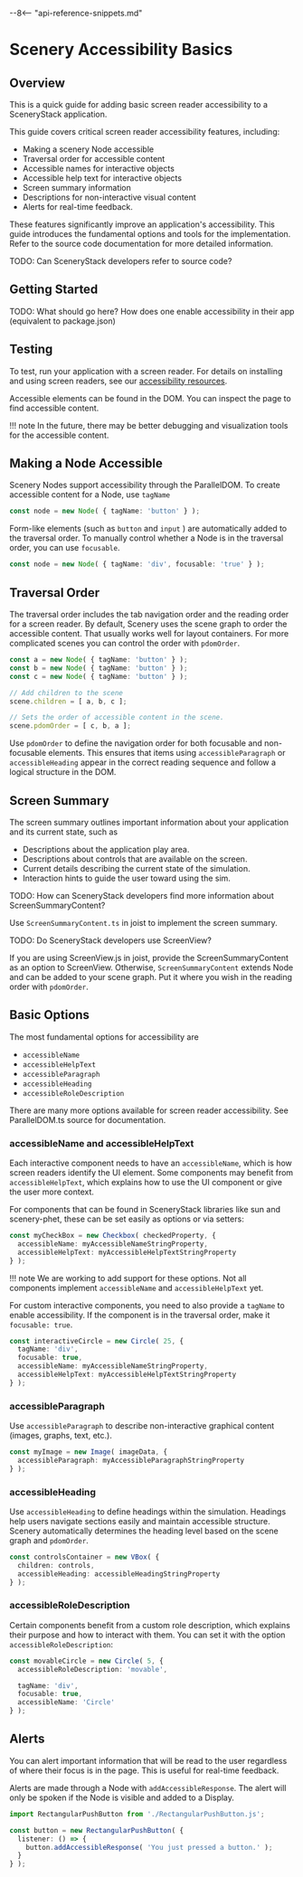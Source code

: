 --8<-- "api-reference-snippets.md"

# Scenery Accessibility Basics

## Overview

This is a quick guide for adding basic screen reader accessibility to a SceneryStack application.

This guide covers critical screen reader accessibility features, including:

- Making a scenery Node accessible
- Traversal order for accessible content
- Accessible names for interactive objects
- Accessible help text for interactive objects
- Screen summary information
- Descriptions for non-interactive visual content
- Alerts for real-time feedback.

These features significantly improve an application's accessibility. This guide introduces the fundamental options and
tools for the implementation. Refer to the source code documentation for more detailed information.

TODO: Can SceneryStack developers refer to source code? 

## Getting Started

TODO: What should go here? How does one enable accessibility in their app (equivalent to package.json)

## Testing

To test, run your application with a screen reader. For details on installing and using screen readers, see our
[accessibility resources](../../accessibility/a11y_guides/#how-to-use-screen-readers).

Accessible elements can be found in the DOM. You can inspect the page to find accessible content.

!!! note
    In the future, there may be better debugging and visualization tools for the accessible content.

## Making a Node Accessible

Scenery Nodes support accessibility through the ParallelDOM. To create accessible content for a Node, use `tagName`

```ts
const node = new Node( { tagName: 'button' } );
```

Form-like elements (such as `button` and `input` ) are automatically added to the traversal order.
To manually control whether a Node is in the traversal order, you can use `focusable`.

```ts
const node = new Node( { tagName: 'div', focusable: 'true' } );
```

## Traversal Order

The traversal order includes the tab navigation order and the reading order for a screen reader. By default,
Scenery uses the scene graph to order the accessible content. That usually works well for layout containers.
For more complicated scenes you can control the order with `pdomOrder`.

```ts
const a = new Node( { tagName: 'button' } );
const b = new Node( { tagName: 'button' } );
const c = new Node( { tagName: 'button' } );

// Add children to the scene
scene.children = [ a, b, c ];

// Sets the order of accessible content in the scene.
scene.pdomOrder = [ c, b, a ];
```

Use `pdomOrder` to define the navigation order for both focusable and non-focusable elements. This ensures that items
using `accessibleParagraph` or `accessibleHeading` appear in the correct reading sequence and follow a logical structure in
the DOM.

## Screen Summary

The screen summary outlines important information about your application and its current state, such as

- Descriptions about the application play area.
- Descriptions about controls that are available on the screen.
- Current details describing the current state of the simulation.
- Interaction hints to guide the user toward using the sim.

TODO: How can SceneryStack developers find more information about ScreenSummaryContent? 

Use `ScreenSummaryContent.ts` in joist to implement the screen summary.

TODO: Do SceneryStack developers use ScreenView?

If you are using ScreenView.js in joist, provide the ScreenSummaryContent as an option to ScreenView.
Otherwise, `ScreenSummaryContent` extends Node and can be added to your scene graph.
Put it where you wish in the reading order with `pdomOrder`.

## Basic Options

The most fundamental options for accessibility are

- `accessibleName`
- `accessibleHelpText`
- `accessibleParagraph`
- `accessibleHeading`
- `accessibleRoleDescription`

There are many more options available for screen reader accessibility. See ParallelDOM.ts source for documentation. 

### accessibleName and accessibleHelpText

Each interactive component needs to have an `accessibleName`, which is how screen readers identify the UI element. Some
components may benefit from `accessibleHelpText`, which explains how to use the UI component or give the user more context.

For components that can be found in SceneryStack libraries like sun and scenery-phet, these can be set easily as options or via setters:

```ts
const myCheckBox = new Checkbox( checkedProperty, {
  accessibleName: myAccessibleNameStringProperty,
  accessibleHelpText: myAccessibleHelpTextStringProperty
} );
```

!!! note
    We are working to add support for these options. Not all components implement `accessibleName` and `accessibleHelpText` yet.

For custom interactive components, you need to also provide a `tagName` to enable accessibility. If the component is in the
traversal order, make it `focusable: true`.

```ts
const interactiveCircle = new Circle( 25, {
  tagName: 'div',
  focusable: true,
  accessibleName: myAccessibleNameStringProperty,
  accessibleHelpText: myAccessibleHelpTextStringProperty
} );
```

### accessibleParagraph

Use `accessibleParagraph` to describe non-interactive graphical content (images, graphs, text, etc.).

```ts
const myImage = new Image( imageData, {
  accessibleParagraph: myAccessibleParagraphStringProperty
} );
```

### accessibleHeading

Use `accessibleHeading` to define headings within the simulation. Headings help users navigate sections easily and
maintain accessible structure. Scenery automatically determines the heading level based on the scene graph and
`pdomOrder`.

```ts
const controlsContainer = new VBox( {
  children: controls,
  accessibleHeading: accessibleHeadingStringProperty
} ); 
```

### accessibleRoleDescription

Certain components benefit from a custom role description, which explains their purpose and how to interact with them.
You can set it with the option `accessibleRoleDescription`:

```ts
const movableCircle = new Circle( 5, {
  accessibleRoleDescription: 'movable',

  tagName: 'div',
  focusable: true,
  accessibleName: 'Circle'
} );
```

## Alerts
 
You can alert important information that will be read to the user regardless of where
their focus is in the page. This is useful for real-time feedback.

Alerts are made through a Node with `addAccessibleResponse`. The alert will only be spoken
if the Node is visible and added to a Display.

```ts
import RectangularPushButton from './RectangularPushButton.js';

const button = new RectangularPushButton( {
  listener: () => {
    button.addAccessibleResponse( 'You just pressed a button.' );
  }
} );
```